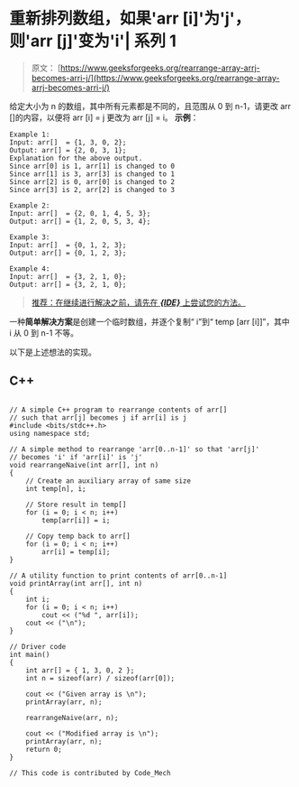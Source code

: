 # 重新排列数组，如果'arr [i]'为'j'，则'arr [j]'变为'i'| 系列 1

> 原文： [https://www.geeksforgeeks.org/rearrange-array-arrj-becomes-arri-j/](https://www.geeksforgeeks.org/rearrange-array-arrj-becomes-arri-j/)

给定大小为 n 的数组，其中所有元素都是不同的，且范围从 0 到 n-1，请更改 arr []的内容，以便将 arr [i] = j 更改为 arr [j] = i。
**示例**：

```
Example 1:
Input: arr[]  = {1, 3, 0, 2};
Output: arr[] = {2, 0, 3, 1};
Explanation for the above output.
Since arr[0] is 1, arr[1] is changed to 0
Since arr[1] is 3, arr[3] is changed to 1
Since arr[2] is 0, arr[0] is changed to 2
Since arr[3] is 2, arr[2] is changed to 3

Example 2:
Input: arr[]  = {2, 0, 1, 4, 5, 3};
Output: arr[] = {1, 2, 0, 5, 3, 4};

Example 3:
Input: arr[]  = {0, 1, 2, 3};
Output: arr[] = {0, 1, 2, 3};

Example 4:
Input: arr[]  = {3, 2, 1, 0};
Output: arr[] = {3, 2, 1, 0};

```

> [推荐：在继续进行解决之前，请先在 ***{IDE}*** 上尝试您的方法。](https://ide.geeksforgeeks.org/)

一种**简单解决方案**是创建一个临时数组，并逐个复制“ i”到“ temp [arr [i]]”，其中 i 从 0 到 n-1 不等。

以下是上述想法的实现。

## C++ 

```

// A simple C++ program to rearrange contents of arr[] 
// such that arr[j] becomes j if arr[i] is j 
#include <bits/stdc++.h> 
using namespace std; 

// A simple method to rearrange 'arr[0..n-1]' so that 'arr[j]' 
// becomes 'i' if 'arr[i]' is 'j' 
void rearrangeNaive(int arr[], int n) 
{ 
    // Create an auxiliary array of same size 
    int temp[n], i; 

    // Store result in temp[] 
    for (i = 0; i < n; i++) 
        temp[arr[i]] = i; 

    // Copy temp back to arr[] 
    for (i = 0; i < n; i++) 
        arr[i] = temp[i]; 
} 

// A utility function to print contents of arr[0..n-1] 
void printArray(int arr[], int n) 
{ 
    int i; 
    for (i = 0; i < n; i++) 
        cout << ("%d ", arr[i]); 
    cout << ("\n"); 
} 

// Driver code 
int main() 
{ 
    int arr[] = { 1, 3, 0, 2 }; 
    int n = sizeof(arr) / sizeof(arr[0]); 

    cout << ("Given array is \n"); 
    printArray(arr, n); 

    rearrangeNaive(arr, n); 

    cout << ("Modified array is \n"); 
    printArray(arr, n); 
    return 0; 
} 

// This code is contributed by Code_Mech 

```